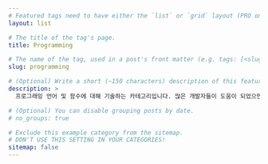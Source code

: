 ```yaml
---
# Featured tags need to have either the `list` or `grid` layout (PRO only).
layout: list

# The title of the tag's page.
title: Programming

# The name of the tag, used in a post's front matter (e.g. tags: [<slug>]).
slug: programming

# (Optional) Write a short (~150 characters) description of this featured tag.
description: >
  프로그래밍 언어 및 함수에 대해 기술하는 카테고리입니다. 많은 개발자들이 도움이 되었으면 좋겠습니다!

# (Optional) You can disable grouping posts by date.
# no_groups: true

# Exclude this example category from the sitemap.
# DON'T USE THIS SETTING IN YOUR CATEGORIES!
sitemap: false
---
```

